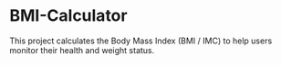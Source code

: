 # BMI-Calculator
This project calculates the Body Mass Index (BMI / IMC) to help users monitor their health and weight status.
